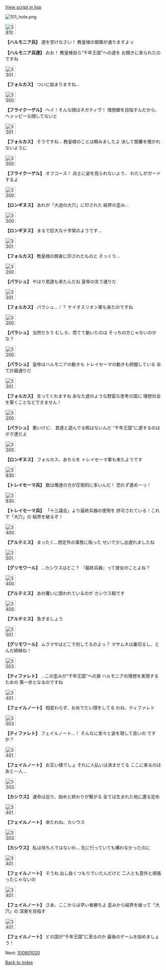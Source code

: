 [View script in lisp](../scripts/100801010.txt)

![101_hole.png](../images/backgrounds/101_hole.png)

<img src="../images/units/3810001.png" alt="3810001.png" height="34"/>

**【ハルモニア兵】**
道を空けなさい！
教皇様の御輿が通りますよっ

**【ハルモニア兵達】**
おお！
教皇様自ら“千年王国”への道を
お開きに来られたのですね

<img src="../images/units/3301811.png" alt="3301811.png" height="34"/>

**【フォルカス】**
ついに始まりますね…

<img src="../images/units/3500211.png" alt="3500211.png" height="34"/>

**【フライクーゲル】**
ヘイ！そんな顔はネガティヴ！
理想郷を目指すんだから、
ヘァッピーな顔してないと

<img src="../images/units/3301811.png" alt="3301811.png" height="34"/>

**【フォルカス】**
そうですね…
教皇様のことは頼みましたよ
決して御簾を覗かれないように

<img src="../images/units/3500211.png" alt="3500211.png" height="34"/>

**【フライクーゲル】**
オフコース！
兵士に姿を見られないよう、
わたしがガードするよ

<img src="../images/units/3300111.png" alt="3300111.png" height="34"/>

**【ロンギヌス】**
あれが「大過の大穴」に印された
結界の歪み…

<img src="../images/units/3300111.png" alt="3300111.png" height="34"/>

**【ロンギヌス】**
まるで巨大な十字架のようです…

<img src="../images/units/3301811.png" alt="3301811.png" height="34"/>

**【フォルカス】**
教皇様の御身に印されたものと
そっくり…

<img src="../images/units/3200411.png" alt="3200411.png" height="34"/>

**【パラシュ】**
やはり君達も来たんだね
皇帝の言う通りだ

<img src="../images/units/3301811.png" alt="3301811.png" height="34"/>

**【フォルカス】**
パラシュ…！？
ケイオスリオン軍も来たのですね

<img src="../images/units/3200411.png" alt="3200411.png" height="34"/>

**【パラシュ】**
当然だろう
むしろ、慌てて動いたのは
そっちの方じゃないのかな？

<img src="../images/units/3200411.png" alt="3200411.png" height="34"/>

**【パラシュ】**
皇帝はハルモニアの動きも
トレイセーマの動きも把握している
全て計画通りだ

<img src="../images/units/3301811.png" alt="3301811.png" height="34"/>

**【フォルカス】**
言ってくれますね
あなた達のような野蛮な思考の国に
理想社会を築くことなどできません！

<img src="../images/units/3200411.png" alt="3200411.png" height="34"/>

**【パラシュ】**
悪いけど、
君達と遊んでる暇はないんだ
“千年王国”に達するのはボク達だよ

<img src="../images/units/3300111.png" alt="3300111.png" height="34"/>

**【ロンギヌス】**
フォルカス、あちらを
トレイセーマ軍も来たようです

<img src="../images/units/3830001.png" alt="3830001.png" height="34"/>

**【トレイセーマ兵】**
数は俺達の方が圧倒的に多いんだ！
恐れず進めーっ！

<img src="../images/units/3830001.png" alt="3830001.png" height="34"/>

**【トレイセーマ兵】**
「十三議会」より最終兵器の使用を
許可されている！これで「大穴」の
結界を破るぞ！

<img src="../images/units/3400111.png" alt="3400111.png" height="34"/>

**【アルテミス】**
まったく…想定外の事態に陥った
せいで少し出遅れましたね

<img src="../images/units/3501711.png" alt="3501711.png" height="34"/>

**【グリモワール】**
…カシウスはどこ？
『最終兵器』って彼女のことよね？

<img src="../images/units/3400111.png" alt="3400111.png" height="34"/>

**【アルテミス】**
あの覆いに囲われているのが
カシウス殿です

<img src="../images/units/3400111.png" alt="3400111.png" height="34"/>

**【アルテミス】**
急ぎましょう

<img src="../images/units/3501711.png" alt="3501711.png" height="34"/>

**【グリモワール】**
ムラマサはどこで何してるのよっ？
マサムネは裏切るし、とんだ姉妹ね！

<img src="../images/units/3503211.png" alt="3503211.png" height="34"/>

**【ティファレト】**
…この歪みが“千年王国”への扉
ハルモニアの理想を実現するための
第一歩となるのですね

<img src="../images/units/3401911.png" alt="3401911.png" height="34"/>

**【フェイルノート】**
相変わらず、おめでたい頭をしてる
わね、ティファレト

<img src="../images/units/3503211.png" alt="3503211.png" height="34"/>

**【ティファレト】**
フェイルノート…！
そんなに堂々と姿を現して良いの
ですか？

<img src="../images/units/3401911.png" alt="3401911.png" height="34"/>

**【フェイルノート】**
お互い様でしょ
それに人払いは済ませてる
ここに来るのはあと一人…

<img src="../images/units/3303111.png" alt="3303111.png" height="34"/>

**【カシウス】**
運命は巡り、始めと終わりが繋がる
全ては生まれた地に還る定め

<img src="../images/units/3401911.png" alt="3401911.png" height="34"/>

**【フェイルノート】**
来たわね、カシウス

<img src="../images/units/3303111.png" alt="3303111.png" height="34"/>

**【カシウス】**
私は待ち人ではないわ…
先に行っていても構わなかったのに

<img src="../images/units/3401911.png" alt="3401911.png" height="34"/>

**【フェイルノート】**
そうね
出し抜くつもりでいたんだけど
二人とも意外と頑張ったじゃないの

<img src="../images/units/3401911.png" alt="3401911.png" height="34"/>

**【フェイルノート】**
さあ、ここからは早い者勝ちよ
歪みから結界を破って「大穴」の
深奥を目指す

<img src="../images/units/3401911.png" alt="3401911.png" height="34"/>

**【フェイルノート】**
どの国が“千年王国”に至るのか
最後のゲームを始めましょう！

Next: [100801020](100801020.md)

[Back to index](index.md)
